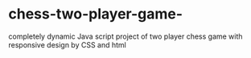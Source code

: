 # chess-two-player-game-
completely dynamic Java script project of two player chess game with responsive design by CSS and html 
